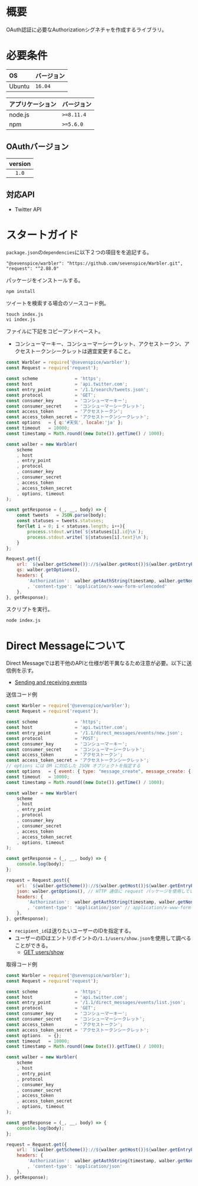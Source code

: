 # 概要

OAuth認証に必要なAuthorizationシグネチャを作成するライブラリ。

# 必要条件

| OS      | バージョン |
| :------ | :--------- |
| Ubuntu  | `16.04`    |

| アプリケーション | バージョン               |
| :--------------- | :----------------------- |
| node.js          | `>=8.11.4`               |
| npm              | `>=5.6.0`                |

## OAuthバージョン

| version       |
| :-----------: |
| `1.0`         |

## 対応API

* Twitter API

# スタートガイド

`package.json`の`dependencies`に以下２つの項目をを追記する。
```
"@sevenspice/warbler": "https://github.com/sevenspice/Warbler.git",
"request": "^2.88.0"
```

パッケージをインストールする。
```
npm install
```

ツイートを検索する場合のソースコード例。
```
touch index.js
vi index.js
```

ファイルに下記をコピーアンドペースト。
* コンシューマーキー、コンシューマーシークレット、アクセストークン、アクセストークンシークレットは適宜変更すること。
``` javascript
const Warbler = require('@sevenspice/warbler');
const Request = require('request');

const scheme              = 'https';
const host                = 'api.twitter.com';
const entry_point         = '/1.1/search/tweets.json';
const protocol            = 'GET';
const consumer_key        = 'コンシューマーキー';
const consumer_secret     = 'コンシューマーシークレット';
const access_token        = 'アクセストークン';
const access_token_secret = 'アクセストークンシークレット';
const options   = { q:'#天気', locale:'ja' };
const timeout   = 10000;
const timestamp = Math.round((new Date()).getTime() / 1000);

const walber = new Warbler(
    scheme
    , host
    , entry_point
    , protocol
    , consumer_key
    , consumer_secret
    , access_token
    , access_token_secret
    , options, timeout
);

const getResponse = (_, __, body) => {
    const tweets   = JSON.parse(body);
    const statuses = tweets.statuses;
    for(let i = 0; i < statuses.length; i++){
        process.stdout.write(`${statuses[i].id}\n`);
        process.stdout.write(`${statuses[i].text}\n`);
    }
};

Request.get({
    url: `${walber.getScheme()}://${walber.getHost()}${walber.getEntryPoint()}`,
    qs: walber.getOptions(),
    headers: {
        'Authorization':  walber.getAuthString(timestamp, walber.getNonce())
        , 'content-type': 'application/x-www-form-urlencoded'
    },
}, getResponse);

```

スクリプトを実行。
```
node index.js
```

# Direct Messageについて

Direct Messageでは若干他のAPIと仕様が若干異なるため注意が必要。以下に送信例を示す。
* [Sending and receiving events](https://developer.twitter.com/en/docs/direct-messages/sending-and-receiving/overview)

送信コード例
``` javascript
const Warbler = require('@sevenspice/warbler');
const Request = require('request');

const scheme              = 'https';
const host                = 'api.twitter.com';
const entry_point         = '/1.1/direct_messages/events/new.json';
const protocol            = 'POST';
const consumer_key        = 'コンシューマーキー';
const consumer_secret     = 'コンシューマーシークレット';
const access_token        = 'アクセストークン';
const access_token_secret = 'アクセストークンシークレット';
// options には DM に対応した JSON オブジェクトを指定する
const options   = { event: { type: "message_create", message_create: { target: { recipient_id: "USER_ID" } , message_data: { text: 'すごーい！' } } } };
const timeout   = 10000;
const timestamp = Math.round((new Date()).getTime() / 1000);

const walber = new Warbler(
    scheme
    , host
    , entry_point
    , protocol
    , consumer_key
    , consumer_secret
    , access_token
    , access_token_secret
    , options, timeout
);

const getResponse = (_, __, body) => {
    console.log(body);
};

request = Request.post({
    url: `${walber.getScheme()}://${walber.getHost()}${walber.getEntryPoint()}`,
    json: walber.getOptions(), // HTTP 通信に request パッケージを使用している場合は、qs ではなく json を指定する
    headers: {
        'Authorization':  walber.getAuthString(timestamp, walber.getNonce())
        , 'content-type': 'application/json' // application/x-www-form-urlencoded ではなく application/json を指定する
    },
}, getResponse);

```
* `recipient_id`は送りたいユーザーのIDを指定する。
* ユーザーのIDはエントリポイントの`/1.1/users/show.json`を使用して調べることができる。
    * [GET users/show](https://developer.twitter.com/en/docs/accounts-and-users/follow-search-get-users/api-reference/get-users-show)

取得コード例
``` javascript
const Warbler = require('@sevenspice/warbler');
const Request = require('request');

const scheme              = 'https';
const host                = 'api.twitter.com';
const entry_point         = '/1.1/direct_messages/events/list.json';
const protocol            = 'GET';
const consumer_key        = 'コンシューマーキー';
const consumer_secret     = 'コンシューマーシークレット';
const access_token        = 'アクセストークン';
const access_token_secret = 'アクセストークンシークレット';
const options   = {};
const timeout   = 10000;
const timestamp = Math.round((new Date()).getTime() / 1000);

const walber = new Warbler(
    scheme
    , host
    , entry_point
    , protocol
    , consumer_key
    , consumer_secret
    , access_token
    , access_token_secret
    , options, timeout
);

const getResponse = (_, __, body) => {
    console.log(body);
};

request = Request.get({
    url: `${walber.getScheme()}://${walber.getHost()}${walber.getEntryPoint()}`,
    headers: {
        'Authorization':  walber.getAuthString(timestamp, walber.getNonce())
        , 'content-type': 'application/json'
    },
}, getResponse);

```
